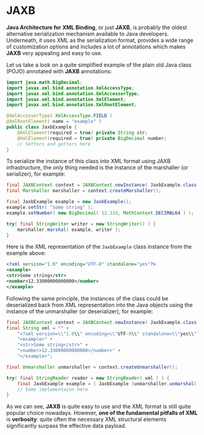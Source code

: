 # JAXB

**Java Architecture for XML Binding**, or just **JAXB**, is probably the oldest alternative serialization mechanism available to Java developers. Underneath, it uses XML as the serialization format, provides a wide range of customization options and includes
a lot of annotations which makes **JAXB** very appealing and easy to use.

Let us take a look on a quite simplified example of the plain old Java class (POJO) annotated with **JAXB** annotations:

```java
import java.math.BigDecimal;
import javax.xml.bind.annotation.XmlAccessType;
import javax.xml.bind.annotation.XmlAccessorType;
import javax.xml.bind.annotation.XmlElement;
import javax.xml.bind.annotation.XmlRootElement;

@XmlAccessorType( XmlAccessType.FIELD )
@XmlRootElement( name = "example" )
public class JaxbExample {
    @XmlElement(required = true) private String str;
    @XmlElement(required = true) private BigDecimal number;
    // Setters and getters here
}
```

To serialize the instance of this class into XML format using JAXB infrastructure, the only thing needed is the instance of the marshaller (or serializer), for example:

```java
final JAXBContext context = JAXBContext.newInstance( JaxbExample.class );
final Marshaller marshaller = context.createMarshaller();

final JaxbExample example = new JaxbExample();
example.setStr( "Some string" );
example.setNumber( new BigDecimal( 12.33d, MathContext.DECIMAL64 ) );

try( final StringWriter writer = new StringWriter() ) {
    marshaller.marshal( example, writer );
}
```

Here is the XML representation of the `JaxbExample` class instance from the example above:

```xml
<?xml version="1.0" encoding="UTF-8" standalone="yes"?>
<example>
<str>Some string</str>
<number>12.33000000000000</number>
</example>
```

Following the same principle, the instances of the class could be deserialized back from XML representation into the Java objects using the instance of the unmarshaller (or deserializer), for example:

```java
final JAXBContext context = JAXBContext.newInstance( JaxbExample.class );
final String xml = "" +
    "<?xml version=\\"1.0\\" encoding=\\"UTF-8\\" standalone=\\"yes\\"?>" +
    "<example>" +
    "<str>Some string</str>" +
    "<number>12.33000000000000</number>" +
    "</example>";

final Unmarshaller unmarshaller = context.createUnmarshaller();

try( final StringReader reader = new StringReader( xml ) ) {
    final JaxbExample example = ( JaxbExample )unmarshaller.unmarshal( reader );
    // Some implementaion here
}
```

As we can see, **JAXB** is quite easy to use and the XML format is still quite popular choice nowadays. However, **one of the fundamental pitfalls of XML** is **verbosity**: quite often the necessary XML structural elements significantly surpass the effective data payload.
